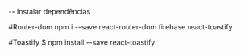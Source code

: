 -- Instalar dependências

#Router-dom
npm i --save react-router-dom firebase react-toastify

#Toastify
$ npm install --save react-toastify